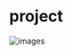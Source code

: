 # project
![images](https://github.com/magdaahmed2/project/assets/143977078/0bccbd18-c651-4a81-bfea-05f6bc2b0eff)
